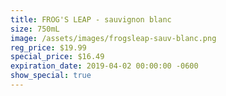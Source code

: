 ```yaml
---
title: FROG'S LEAP - sauvignon blanc
size: 750mL
image: /assets/images/frogsleap-sauv-blanc.png
reg_price: $19.99
special_price: $16.49
expiration_date: 2019-04-02 00:00:00 -0600
show_special: true
---
```


